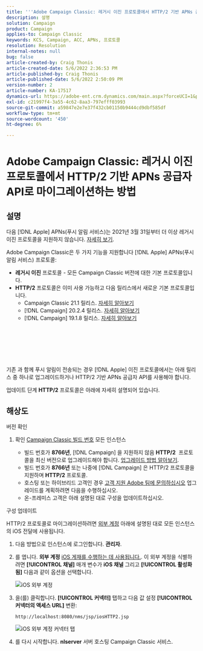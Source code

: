```yaml
---
title: '''Adobe Campaign Classic: 레거시 이진 프로토콜에서 HTTP/2 기반 APNs 공급자 API''로 마이그레이션하는 방법'
description: 설명
solution: Campaign
product: Campaign
applies-to: Campaign Classic
keywords: KCS, Campaign, ACC, APNs, 프로토콜
resolution: Resolution
internal-notes: null
bug: false
article-created-by: Craig Thonis
article-created-date: 5/6/2022 2:36:53 PM
article-published-by: Craig Thonis
article-published-date: 5/6/2022 2:50:09 PM
version-number: 2
article-number: KA-17517
dynamics-url: https://adobe-ent.crm.dynamics.com/main.aspx?forceUCI=1&pagetype=entityrecord&etn=knowledgearticle&id=37355bf2-49cd-ec11-a7b5-6045bd00d4f5
exl-id: c21997f4-3a55-4c62-8aa3-797efff03993
source-git-commit: a59847e2e7e37f432cb01150b9444cd9dbf585df
workflow-type: tm+mt
source-wordcount: '450'
ht-degree: 6%

---
```


# Adobe Campaign Classic: 레거시 이진 프로토콜에서 HTTP/2 기반 APNs 공급자 API로 마이그레이션하는 방법

## 설명

다음 [!DNL Apple] APNs(푸시 알림 서비스)는 2021년 3월 31일부터 더 이상 레거시 이진 프로토콜을 지원하지 않습니다. [자세히 보기](https://developer.apple.com/kr/news/?id=c88acm2b).

Adobe Campaign Classic은 두 가지 기능을 지원합니다 [!DNL Apple] APNs(푸시 알림 서비스) 프로토콜:

- <b>레거시 이진</b> 프로토콜 - 모든 Campaign Classic 버전에 대한 기본 프로토콜입니다.
- <b>HTTP/2</b> 프로토콜은 이미 사용 가능하고 다음 릴리스에서 새로운 기본 프로토콜입니다. 
   - Campaign Classic 21.1 릴리스. [자세히 알아보기](https://experienceleague.adobe.com/docs/campaign-classic/using/release-notes/gs-release/gold-standard.html)
   - [!DNL Campaign] 20.2.4 릴리스. [자세히 알아보기](https://experienceleague.adobe.com/docs/campaign-classic/using/release-notes/previous-releases/release--20-2.html?lang=en#release-notes)
   - [!DNL Campaign] 19.1.8 릴리스. [자세히 알아보기](https://experienceleague.adobe.com/docs/campaign-classic/using/release-notes/previous-releases/release--19-1.html?lang=en#release-19-1-8-build-9039)

<br><br><br><br> <br><br>
기존 과 함께 푸시 알림이 전송되는 경우 [!DNL Apple] 이진 프로토콜에서는 아래 릴리스 중 하나로 업그레이드하거나 HTTP/2 기반 APNs 공급자 API를 사용해야 합니다.

업데이트 단계 <b>HTTP/2</b> 프로토콜은 아래에 자세히 설명되어 있습니다.

## 해상도

버전 확인

1. 확인 [Campaign Classic 빌드 번호](https://docs.adobe.com/content/help/en/campaign-classic/using/getting-started/starting-with-adobe-campaign/launching-adobe-campaign.html#getting-your-campaign-version) 모든 인스턴스

   - 빌드 번호가 <b>8766년</b>, [!DNL Campaign] 을 지원하지 않음 <b>HTTP/2</b>  프로토콜을 최신 버전으로 업그레이드해야 합니다. [업그레이드 방법 알아보기](https://helpx.adobe.com/kr/campaign/kb/acc-build-upgrade.html).
   - 빌드 번호가 <b>8766년</b> 또는 나중에 [!DNL Campaign] 은 HTTP/2 프로토콜을 지원하며 <b>HTTP/2</b> 프로토콜.
   - 호스팅 또는 하이브리드 고객인 경우 [고객 지원 Adobe 팀에 문의하십시오](https://docs.adobe.com/content/help/ko-KR/customer-one/using/home.html) 업그레이드를 계획하려면 다음을 수행하십시오.
   - 온-프레미스 고객은 아래 설명된 대로 구성을 업데이트하십시오.

구성 업데이트

HTTP/2 프로토콜로 마이그레이션하려면 [외부 계정](https://docs.adobe.com/content/help/en/campaign-classic/using/getting-started/administration-basics/external-accounts.html) 아래에 설명된 대로 모든 인스턴스의 iOS 전달에 사용됩니다.

1. 다음 방법으로 인스턴스에 로그인합니다. <b>관리자</b>.

1. 를 엽니다. <b>외부 계정</b> [iOS 게재를 수행하는 데 사용됩니다.](https://experienceleague.adobe.com/docs/campaign-classic/using/sending-messages/sending-push-notifications/configure-the-mobile-app/configuring-the-mobile-application.html). 이 외부 계정을 식별하려면 <b>[!UICONTROL 채널]</b> 매개 변수가 <b>iOS 채널</b> 그리고 <b>[!UICONTROL 활성화됨]</b> 다음과 같이 옵션을 선택합니다.

   ![iOS 외부 계정](https://helpx.adobe.com/content/dam/help/en/campaign/kb/migrate-to-http2/jcr_content/main-pars/procedure/proc_par/step_1/step_par/image/iOS-ext-account.png "iOS-ext-account")

1. 을(를) 클릭합니다. <b>[!UICONTROL 커넥터]</b> 탭하고 다음 값 설정 <b>[!UICONTROL 커넥터의 액세스 URL]</b> 변환:

   ```
   http://localhost:8080/nms/jsp/iosHTTP2.jsp
   ```

   ![iOS 외부 계정 커넥터 탭](https://helpx.adobe.com/content/dam/help/en/campaign/kb/migrate-to-http2/jcr_content/main-pars/procedure/proc_par/step/step_par/image/iOs-ext-account-connector.png "iOs-ext-account-connector")

1. 를 다시 시작합니다. <b>nlserver</b> 서버 호스팅 Campaign Classic 서비스.

